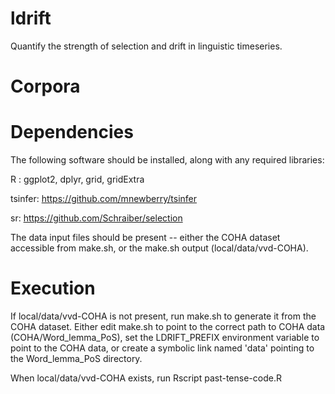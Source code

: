 ldrift
======

Quantify the strength of selection and drift in linguistic timeseries.

# Corpora



# Dependencies

The following software should be installed, along with any required libraries:

R : ggplot2, dplyr, grid, gridExtra

tsinfer: https://github.com/mnewberry/tsinfer

sr: https://github.com/Schraiber/selection

The data input files should be present -- either the COHA dataset accessible
from make.sh, or the make.sh output (local/data/vvd-COHA).

# Execution

If local/data/vvd-COHA is not present, run make.sh to generate it from the COHA
dataset.  Either edit make.sh to point to the correct path to COHA data
(COHA/Word_lemma_PoS), set the LDRIFT_PREFIX environment variable to point to
the COHA data, or create a symbolic link named 'data' pointing to the
Word_lemma_PoS directory.

When local/data/vvd-COHA exists, run Rscript past-tense-code.R

